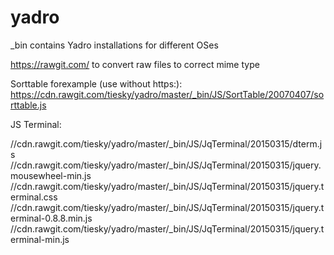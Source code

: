 yadro
=====

_bin contains Yadro installations for different OSes

https://rawgit.com/ to convert raw files to correct mime type

Sorttable forexample (use without https:):
https://cdn.rawgit.com/tiesky/yadro/master/_bin/JS/SortTable/20070407/sorttable.js

JS Terminal:

//cdn.rawgit.com/tiesky/yadro/master/_bin/JS/JqTerminal/20150315/dterm.js
//cdn.rawgit.com/tiesky/yadro/master/_bin/JS/JqTerminal/20150315/jquery.mousewheel-min.js
//cdn.rawgit.com/tiesky/yadro/master/_bin/JS/JqTerminal/20150315/jquery.terminal.css
//cdn.rawgit.com/tiesky/yadro/master/_bin/JS/JqTerminal/20150315/jquery.terminal-0.8.8.min.js
//cdn.rawgit.com/tiesky/yadro/master/_bin/JS/JqTerminal/20150315/jquery.terminal-min.js
